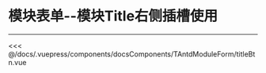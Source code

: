 # 模块表单--模块Title右侧插槽使用

---

<common-code-format isShowModule>
  <docsComponents-TAntdModuleForm-titleBtn slot="source"></docsComponents-TAntdModuleForm-titleBtn>
 <<< @/docs/.vuepress/components/docsComponents/TAntdModuleForm/titleBtn.vue
</common-code-format>
